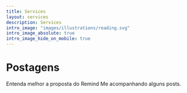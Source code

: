 ```yaml
---
title: Services
layout: services
description: Services
intro_image: "images/illustrations/reading.svg"
intro_image_absolute: true
intro_image_hide_on_mobile: true
---
```


# Postagens
Entenda melhor a proposta do Remind Me acompanhando alguns posts.
